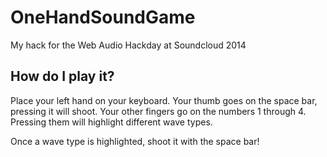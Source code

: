 # OneHandSoundGame
My hack for the Web Audio Hackday at Soundcloud 2014

## How do I play it?

Place your left hand on your keyboard.
Your thumb goes on the space bar, pressing it will shoot.
Your other fingers go on the numbers 1 through 4. Pressing them will highlight different wave types.

Once a wave type is highlighted, shoot it with the space bar!
